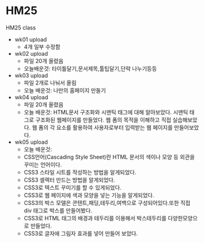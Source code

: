 # HM25
HM25 class

* wk01 upload
  * 4개 일부 수정함
* wk02 upload
  * 파일 20개 올렸음
  * 오늘배운것: 타이틀달기,문서제목,툴팁달기,단락 나누기등등
* wk03 upload
  * 파일 2개로 나눠서 올림
  * 오늘 배운것: 나만의 홈페이지 만들기
* wk04 upload
  * 파일 20개 올렸음
  * 오늘 배운것:
  HTML문서 구조화와 시맨틱 태그에 대해 알아보았다.
  시맨틱 태그로 구조화된 웹페이지를 만들었다.
  웹 폼의 목적을 이해하고 직접 실습해보았다.
  웹 폼의 각 요소를 활용하여 사용자로부터 입력받는 웹 페이지를 만들어보았다.
* wk05 upload
  * 오늘 배운것:
   * CSS언어(Cascading Style Sheet)란 HTML 문서의 색이나 모양 등 외관을 꾸미는 언어이다.
   * CSS3 스타일 시트를 작성하는 방법을 알게되었다.
   * CSS3 셀렉터 만드는 방법을 알게되었다.
   * CSS3로 텍스트 꾸미기를 할 수 있게되었다.
   * CSS3로 웹 페이지에 색과 모양을 넣는 기능을 알게되었다.
   * CSS3의 박스 모델은 콘텐트,패딩,테두리,여백으로 구성되어있다.또한 직접 div 태그로 박스를 만들어봤다.
   * CSS3로 HTML 태그의 배경과 테두리를 이용해서 박스테두리를 다양한모양으로 만들었다.
   * CSS3로 글자에 그림자 효과를 넣어 만들어 보았다.
